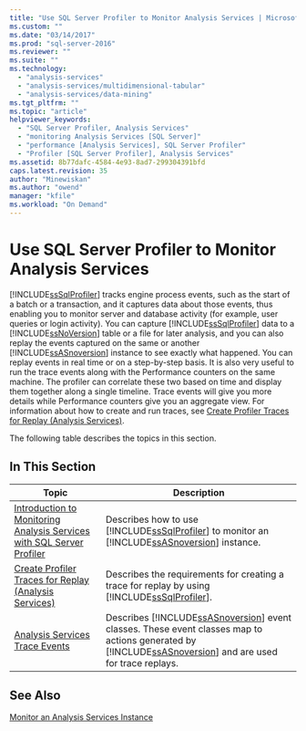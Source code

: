 ```yaml
---
title: "Use SQL Server Profiler to Monitor Analysis Services | Microsoft Docs"
ms.custom: ""
ms.date: "03/14/2017"
ms.prod: "sql-server-2016"
ms.reviewer: ""
ms.suite: ""
ms.technology: 
  - "analysis-services"
  - "analysis-services/multidimensional-tabular"
  - "analysis-services/data-mining"
ms.tgt_pltfrm: ""
ms.topic: "article"
helpviewer_keywords: 
  - "SQL Server Profiler, Analysis Services"
  - "monitoring Analysis Services [SQL Server]"
  - "performance [Analysis Services], SQL Server Profiler"
  - "Profiler [SQL Server Profiler], Analysis Services"
ms.assetid: 8b77dafc-4584-4e93-8ad7-299304391bfd
caps.latest.revision: 35
author: "Minewiskan"
ms.author: "owend"
manager: "kfile"
ms.workload: "On Demand"
---
```

# Use SQL Server Profiler to Monitor Analysis Services
  [!INCLUDE[ssSqlProfiler](../../includes/sssqlprofiler-md.md)] tracks engine process events, such as the start of a batch or a transaction, and it captures data about those events, thus enabling you to monitor server and database activity (for example, user queries or login activity). You can capture [!INCLUDE[ssSqlProfiler](../../includes/sssqlprofiler-md.md)] data to a [!INCLUDE[ssNoVersion](../../includes/ssnoversion-md.md)] table or a file for later analysis, and you can also replay the events captured on the same or another [!INCLUDE[ssASnoversion](../../includes/ssasnoversion-md.md)] instance to see exactly what happened. You can replay events in real time or on a step-by-step basis. It is also very useful to run the trace events along with the Performance counters on the same machine. The profiler can correlate these two based on time and display them together along a single timeline. Trace events will give you more details while Performance counters give you an aggregate view. For information about how to create and run traces, see [Create Profiler Traces for Replay &#40;Analysis Services&#41;](../../analysis-services/instances/create-profiler-traces-for-replay-analysis-services.md).  
  
 The following table describes the topics in this section.  
  
## In This Section  
  
|Topic|Description|  
|-----------|-----------------|  
|[Introduction to Monitoring Analysis Services with SQL Server Profiler](../../analysis-services/instances/introduction-to-monitoring-analysis-services-with-sql-server-profiler.md)|Describes how to use [!INCLUDE[ssSqlProfiler](../../includes/sssqlprofiler-md.md)] to monitor an [!INCLUDE[ssASnoversion](../../includes/ssasnoversion-md.md)] instance.|  
|[Create Profiler Traces for Replay &#40;Analysis Services&#41;](../../analysis-services/instances/create-profiler-traces-for-replay-analysis-services.md)|Describes the requirements for creating a trace for replay by using [!INCLUDE[ssSqlProfiler](../../includes/sssqlprofiler-md.md)].|  
|[Analysis Services Trace Events](../../analysis-services/trace-events/analysis-services-trace-events.md)|Describes [!INCLUDE[ssASnoversion](../../includes/ssasnoversion-md.md)] event classes. These event classes map to actions generated by [!INCLUDE[ssASnoversion](../../includes/ssasnoversion-md.md)] and are used for trace replays.|  
  
## See Also  
 [Monitor an Analysis Services Instance](../../analysis-services/instances/monitor-an-analysis-services-instance.md)  
  
  
